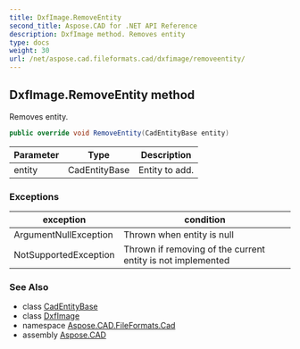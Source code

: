 ```yaml
---
title: DxfImage.RemoveEntity
second_title: Aspose.CAD for .NET API Reference
description: DxfImage method. Removes entity
type: docs
weight: 30
url: /net/aspose.cad.fileformats.cad/dxfimage/removeentity/
---
```

## DxfImage.RemoveEntity method

Removes entity.

```csharp
public override void RemoveEntity(CadEntityBase entity)
```

| Parameter | Type | Description |
| --- | --- | --- |
| entity | CadEntityBase | Entity to add. |

### Exceptions

| exception | condition |
| --- | --- |
| ArgumentNullException | Thrown when entity is null |
| NotSupportedException | Thrown if removing of the current entity is not implemented |

### See Also

* class [CadEntityBase](../../../aspose.cad.fileformats.cad.cadobjects/cadentitybase/)
* class [DxfImage](../)
* namespace [Aspose.CAD.FileFormats.Cad](../../../aspose.cad.fileformats.cad/)
* assembly [Aspose.CAD](../../../)


